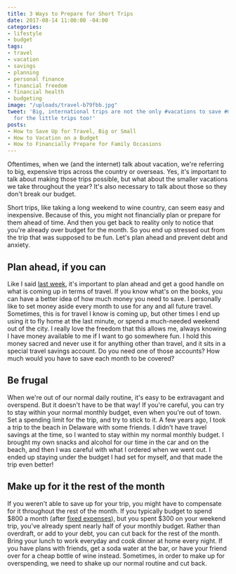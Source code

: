```yaml
---
title: 3 Ways to Prepare for Short Trips
date: 2017-08-14 11:00:00 -04:00
categories:
- lifestyle
- budget
tags:
- travel
- vacation
- savings
- planning
- personal finance
- financial freedom
- financial health
- budgeting
image: "/uploads/travel-b79fbb.jpg"
tweet: 'Big, international trips are not the only #vacations to save #money for. Plan
  for the little trips too!'
posts:
- How to Save Up for Travel, Big or Small
- How to Vacation on a Budget
- How to Financially Prepare for Family Occasions
---
```


Oftentimes, when we (and the internet) talk about vacation, we're referring to big, expensive trips across the country or overseas. Yes, it's important to talk about making those trips possible, but what about the smaller vacations we take throughout the year? It's also necessary to talk about those so they don't break our budget.

Short trips, like taking a long weekend to wine country, can seem easy and inexpensive. Because of this, you might not financially plan or prepare for them ahead of time. And then you get back to reality only to notice that you're already over budget for the month. So you end up stressed out from the trip that was supposed to be fun. Let's plan ahead and prevent debt and anxiety.

## Plan ahead, if you can

Like I said [last week](https://www.maggiegermano.com/blog/how-to-save-up-for-travel-big-or-small/), it's important to plan ahead and get a good handle on what is coming up in terms of travel. If you know what's on the books, you can have a better idea of how much money you need to save. I personally like to set money aside every month to use for any and all future travel. Sometimes, this is for travel I know is coming up, but other times I end up using it to fly home at the last minute, or spend a much-needed weekend out of the city. I really love the freedom that this allows me, always knowing I have money available to me if I want to go somewhere fun. I hold this money sacred and never use it for anything other than travel, and it sits in a special travel savings account. Do you need one of those accounts? How much would you have to save each month to be covered?

## Be frugal

When we're out of our normal daily routine, it's easy to be extravagant and overspend. But it doesn't have to be that way! If you're careful, you can try to stay within your normal monthly budget, even when you're out of town. Set a spending limit for the trip, and try to stick to it. A few years ago, I took a trip to the beach in Delaware with some friends. I didn't have travel savings at the time, so I wanted to stay within my normal monthly budget. I brought my own snacks and alcohol for our time in the car and on the beach, and then I was careful with what I ordered when we went out. I ended up staying under the budget I had set for myself, and that made the trip even better!

## Make up for it the rest of the month

If you weren't able to save up for your trip, you might have to compensate for it throughout the rest of the month. If you typically budget to spend $800 a month (after [fixed expenses](https://www.maggiegermano.com/blog/how-to-create-a-budget-that-works-for-you/)), but you spent $300 on your weekend trip, you've already spent nearly half of your monthly budget. Rather than overdraft, or add to your debt, you can cut back for the rest of the month. Bring your lunch to work everyday and cook dinner at home every night. If you have plans with friends, get a soda water at the bar, or have your friend over for a cheap bottle of wine instead. Sometimes, in order to make up for overspending, we need to shake up our normal routine and cut back.